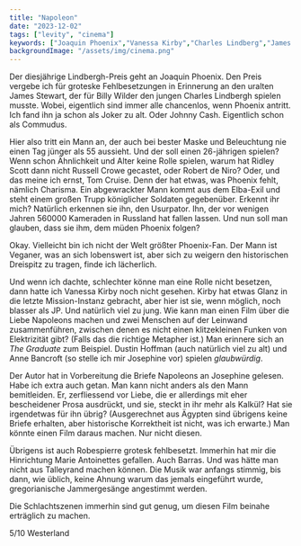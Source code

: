 ```yaml
---
title: "Napoleon"
date: "2023-12-02"
tags: ["levity", "cinema"]
keywords: ["Joaquin Phoenix","Vanessa Kirby","Charles Lindberg","James Stewart"]
backgroundImage: "/assets/img/cinema.png"
---
```

Der diesjährige Lindbergh-Preis geht an Joaquin Phoenix. Den Preis vergebe ich für groteske Fehlbesetzungen in Erinnerung an den uralten James Stewart, der für Billy Wilder den jungen Charles Lindbergh spielen musste. Wobei, eigentlich sind immer alle chancenlos, wenn Phoenix antritt. Ich fand ihn ja schon als Joker zu alt. Oder Johnny Cash. Eigentlich schon als Commudus.

Hier also tritt ein Mann an, der auch bei bester Maske und Beleuchtung nie einen Tag jünger als 55 aussieht. Und der soll einen 26-jährigen spielen? Wenn schon Ähnlichkeit und Alter keine Rolle spielen, warum hat Ridley Scott dann nicht Russell Crowe gecastet, oder Robert de Niro? Oder, und das meine ich ernst, Tom Cruise. Denn der hat etwas, was Phoenix fehlt, nämlich Charisma. Ein abgewrackter Mann kommt aus dem Elba-Exil und steht einem großen Trupp königlicher Soldaten gegebenüber. Erkennt ihr mich? Natürlich erkennen sie ihn, den Usurpator. Ihn, der vor wenigen Jahren 560000 Kameraden in Russland hat fallen lassen. Und nun soll man glauben, dass sie ihm, dem müden Phoenix folgen?

Okay. Vielleicht bin ich nicht der Welt größter Phoenix-Fan. Der Mann ist Veganer, was an sich lobenswert ist, aber sich zu weigern den historischen Dreispitz zu tragen, finde ich lächerlich.

Und wenn ich dachte, schlechter könne man eine Rolle nicht besetzen, dann hatte ich Vanessa Kirby noch nicht gesehen. Kirby hat etwas Glanz in die letzte Mission-Instanz gebracht, aber hier ist sie, wenn möglich, noch blasser als JP. Und natürlich viel zu jung. Wie kann man einen Film über die Liebe Napoleons machen und zwei Menschen auf der Leinwand zusammenführen, zwischen denen es nicht einen klitzekleinen Funken von Elektrizität gibt? (Falls das die richtige Metapher ist.) Man erinnere sich an *The Graduate* zum Beispiel. Dustin Hoffman (auch natürlich viel zu alt) und Anne Bancroft (so stelle ich mir Josephine vor) spielen *glaubwürdig*.

Der Autor hat in Vorbereitung die Briefe Napoleons an Josephine gelesen. Habe ich extra auch getan. Man kann nicht anders als den Mann bemitleiden. Er, zerfliessend vor Liebe, die er allerdings mit eher bescheidener Prosa ausdrückt, und sie, steckt in ihr mehr als Kalkül? Hat sie irgendetwas für ihn übrig? (Ausgerechnet aus Ägypten sind übrigens keine Briefe erhalten, aber historische Korrektheit ist nicht, was ich erwarte.) Man könnte einen Film daraus machen. Nur nicht diesen.

Übrigens ist auch Robespierre grotesk fehlbesetzt. Immerhin hat mir die Hinrichtung Marie Antoinettes gefallen. Auch Barras. Und was hätte man nicht aus Talleyrand machen können. Die Musik war anfangs stimmig, bis dann, wie üblich, keine Ahnung warum das jemals eingeführt wurde, gregorianische Jammergesänge angestimmt werden.

Die Schlachtszenen immerhin sind gut genug, um diesen Film beinahe erträglich zu machen. 

5/10 Westerland